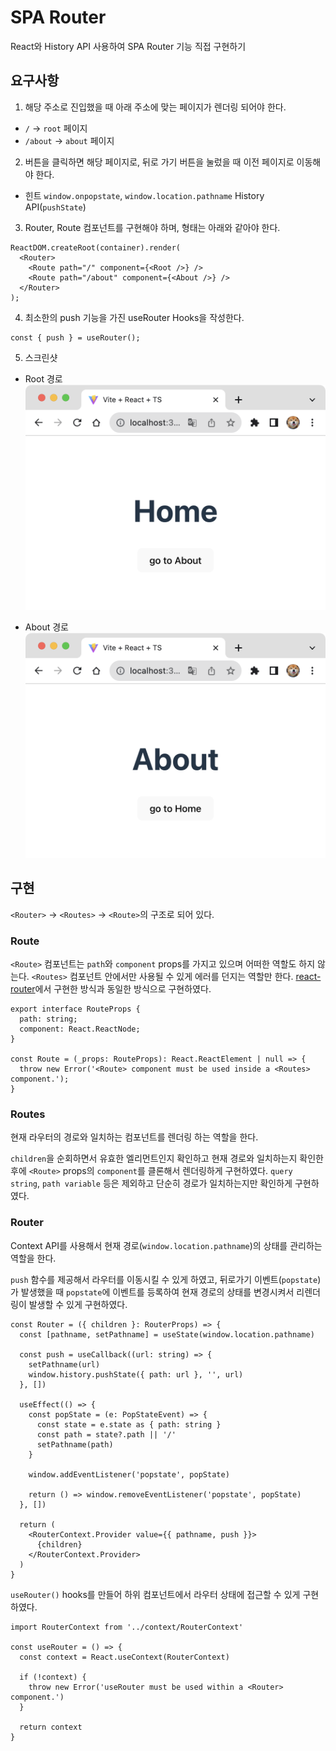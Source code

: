 # SPA Router

React와 History API 사용하여 SPA Router 기능 직접 구현하기

## 요구사항

1. 해당 주소로 진입했을 때 아래 주소에 맞는 페이지가 렌더링 되어야 한다.
* `/` -> `root` 페이지
* `/about` -> `about` 페이지
2. 버튼을 클릭하면 해당 페이지로, 뒤로 가기 버튼을 눌렀을 때 이전 페이지로 이동해야 한다.
* 힌트 `window.onpopstate`, `window.location.pathname` History API(`pushState`)
3. Router, Route 컴포넌트를 구현해야 하며, 형태는 아래와 같아야 한다.
```tsx
ReactDOM.createRoot(container).render(
  <Router>
    <Route path="/" component={<Root />} />
    <Route path="/about" component={<About />} />
  </Router>
);
```
4. 최소한의 push 기능을 가진 useRouter Hooks을 작성한다.
```tsx
const { push } = useRouter();
```
5. 스크린샷
* Root 경로
![home](images/home.png)
- About 경로
![about](images/about.png)

## 구현
`<Router>` -> `<Routes>` -> `<Route>`의 구조로 되어 있다.

### Route

`<Route>` 컴포넌트는 `path`와 `component` props를 가지고 있으며 어떠한 역할도 하지 않는다. `<Routes>` 컴포넌트 안에서만 사용될 수 있게 에러를 던지는 역할만 한다. [react-router](https://github.com/remix-run/react-router)에서 구현한 방식과 동일한 방식으로 구현하였다.

```tsx
export interface RouteProps {
  path: string;
  component: React.ReactNode;
}

const Route = (_props: RouteProps): React.ReactElement | null => {
  throw new Error('<Route> component must be used inside a <Routes> component.');
}
```

### Routes

현재 라우터의 경로와 일치하는 컴포넌트를 렌더링 하는 역할을 한다.

`children`을 순회하면서 유효한 엘리먼트인지 확인하고 현재 경로와 일치하는지 확인한 후에 `<Route>` props의 `component`를 클론해서 렌더링하게 구현하였다. `query string`, `path variable` 등은 제외하고 단순히 경로가 일치하는지만 확인하게 구현하였다.

### Router

Context API를 사용해서 현재 경로(`window.location.pathname`)의 상태를 관리하는 역할을 한다.

`push` 함수를 제공해서 라우터를 이동시킬 수 있게 하였고, 뒤로가기 이벤트(`popstate`)가 발생했을 때 `popstate`에 이벤트를 등록하여 현재 경로의 상태를 변경시켜서 리렌더링이 발생할 수 있게 구현하였다.

```tsx
const Router = ({ children }: RouterProps) => {
  const [pathname, setPathname] = useState(window.location.pathname)

  const push = useCallback((url: string) => {
    setPathname(url)
    window.history.pushState({ path: url }, '', url)
  }, [])

  useEffect(() => {
    const popState = (e: PopStateEvent) => {
      const state = e.state as { path: string }
      const path = state?.path || '/'
      setPathname(path)
    }

    window.addEventListener('popstate', popState)

    return () => window.removeEventListener('popstate', popState)
  }, [])

  return (
    <RouterContext.Provider value={{ pathname, push }}>
      {children}
    </RouterContext.Provider>
  )
}
```

`useRouter()` hooks를 만들어 하위 컴포넌트에서 라우터 상태에 접근할 수 있게 구현하였다.

```tsx
import RouterContext from '../context/RouterContext'

const useRouter = () => {
  const context = React.useContext(RouterContext)

  if (!context) {
    throw new Error('useRouter must be used within a <Router> component.')
  }

  return context
}
```